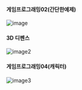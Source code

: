 #### 게임프로그래밍02(간단한예제)
![image](https://github.com/user-attachments/assets/f72fcb31-df32-4b3f-827b-bc3344bbfd08)

#### 3D 디펜스
![image2](https://github.com/user-attachments/assets/230fb14c-c1ce-4e0c-87af-1f1a85cb4b5c)

#### 게임프로그래밍04(캐릭터)
![image3](https://github.com/user-attachments/assets/44247616-8549-4c00-bfec-1c8ffd329d56)
